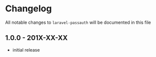 # Changelog

All notable changes to `laravel-passauth` will be documented in this file

## 1.0.0 - 201X-XX-XX

- initial release
